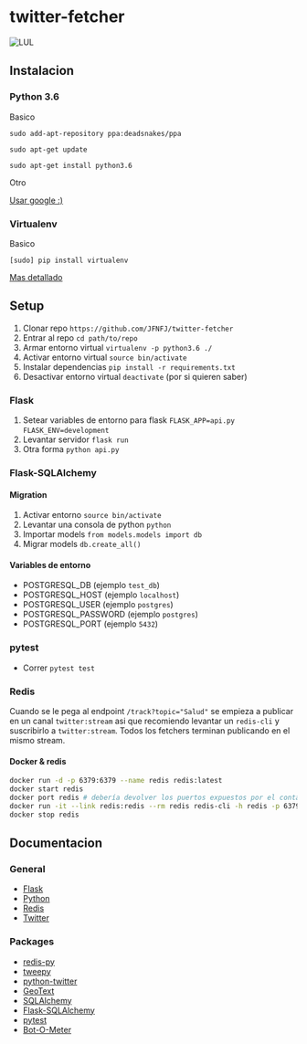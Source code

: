 # twitter-fetcher

![LUL](https://i.kym-cdn.com/photos/images/newsfeed/001/290/930/5c3.jpg)

## Instalacion

### Python 3.6

Basico

`sudo add-apt-repository ppa:deadsnakes/ppa`

`sudo apt-get update`

`sudo apt-get install python3.6`

Otro

[Usar google :)](https://askubuntu.com/questions/865554/how-do-i-install-python-3-6-using-apt-get)

### Virtualenv

Basico

`[sudo] pip install virtualenv`

[Mas detallado](https://virtualenv.pypa.io/en/stable/installation/)

## Setup

1. Clonar repo `https://github.com/JFNFJ/twitter-fetcher`
2. Entrar al repo `cd path/to/repo`
3. Armar entorno virtual `virtualenv -p python3.6 ./`
4. Activar entorno virtual `source bin/activate`
5. Instalar dependencias `pip install -r requirements.txt`
6. Desactivar entorno virtual `deactivate` (por si quieren saber)

### Flask

1. Setear variables de entorno para flask `FLASK_APP=api.py` `FLASK_ENV=development`
2. Levantar servidor `flask run`
3. Otra forma `python api.py`

### Flask-SQLAlchemy

#### Migration

1. Activar entorno `source bin/activate`
2. Levantar una consola de python `python`
3. Importar models `from models.models import db`
4. Migrar models `db.create_all()`

#### Variables de entorno

* POSTGRESQL_DB (ejemplo `test_db`)
* POSTGRESQL_HOST (ejemplo `localhost`)
* POSTGRESQL_USER (ejemplo `postgres`)
* POSTGRESQL_PASSWORD (ejemplo `postgres`)
* POSTGRESQL_PORT (ejemplo `5432`)

### pytest

* Correr `pytest test`

### Redis

Cuando se le pega al endpoint `/track?topic="Salud"` se empieza a publicar en un canal `twitter:stream` 
asi que recomiendo levantar un `redis-cli` y suscribirlo a `twitter:stream`. Todos los fetchers terminan 
publicando en el mismo stream. 

#### Docker & redis 
```bash
docker run -d -p 6379:6379 --name redis redis:latest
docker start redis
docker port redis # debería devolver los puertos expuestos por el container (6379)
docker run -it --link redis:redis --rm redis redis-cli -h redis -p 6379 # Levanta un redis-cli
docker stop redis
```
 

## Documentacion

### General

* [Flask](http://flask.pocoo.org/docs/1.0/)
* [Python](https://docs.python.org/3/)
* [Redis](https://redis.io/documentation)
* [Twitter](https://developer.twitter.com/en/docs)

### Packages

* [redis-py](https://redis-py.readthedocs.io/en/latest/)
* [tweepy](http://tweepy.readthedocs.io/en/v3.5.0/)
* [python-twitter](https://python-twitter.readthedocs.io/en/latest/getting_started.html)
* [GeoText](http://geotext.readthedocs.io/en/latest/installation.html)
* [SQLAlchemy](http://docs.sqlalchemy.org/en/latest/)
* [Flask-SQLAlchemy](http://flask-sqlalchemy.pocoo.org/2.3/)
* [pytest](https://docs.pytest.org/en/latest/)
* [Bot-O-Meter](https://github.com/IUNetSci/botometer-python)
